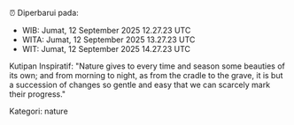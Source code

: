 ⏰ Diperbarui pada:
- WIB: Jumat, 12 September 2025 12.27.23 UTC
- WITA: Jumat, 12 September 2025 13.27.23 UTC
- WIT: Jumat, 12 September 2025 14.27.23 UTC

Kutipan Inspiratif:
"Nature gives to every time and season some beauties of its own; and from morning to night, as from the cradle to the grave, it is but a succession of changes so gentle and easy that we can scarcely mark their progress."


Kategori: nature

